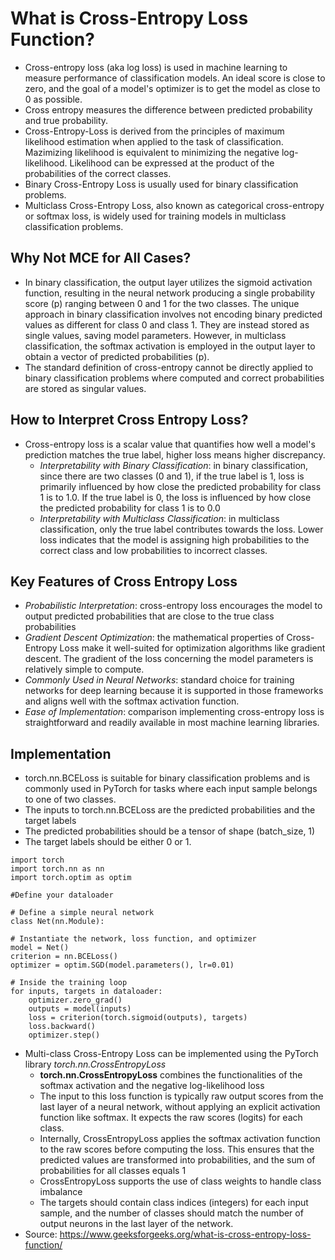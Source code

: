 # What is Cross-Entropy Loss Function?
* Cross-entropy loss (aka log loss) is used in machine learning to measure performance of classification models. An ideal score is close to zero, and the goal of a model's optimizer is to get the model as close to 0 as possible.
* Cross entropy measures the difference between predicted probability and true probability.
* Cross-Entropy-Loss is derived from the principles of maximum likelihood estimation when applied to the task of classification. Mazimizing likelihood is equivalent to minimizing the negative log-likelihood. Likelihood can be expressed at the product of the probabilities of the correct classes.
* Binary Cross-Entropy Loss is usually used for binary classification problems.
* Multiclass Cross-Entropy Loss, also known as categorical cross-entropy or softmax loss, is widely used for training models in multiclass classification problems.
## Why Not MCE for All Cases?
* In binary classification, the output layer utilizes the sigmoid activation function, resulting in the neural network producing a single probability score (p) ranging between 0 and 1 for the two classes. The unique approach in binary classification involves not encoding binary predicted values as different for class 0 and class 1. They are instead stored as single values, saving model parameters. However, in multiclass classification, the softmax activation is employed in the output layer to obtain a vector of predicted probabilities (p).
* The standard definition of cross-entropy cannot be directly applied to binary classification problems where computed and correct probabilities are stored as singular values.

## How to Interpret Cross Entropy Loss?
* Cross-entropy loss is a scalar value that quantifies how well a model's prediction matches the true label, higher loss means higher discrepancy.
  * _Interpretability with Binary Classification_: in binary classification, since there are two classes (0 and 1), if the true label is 1, loss is primarily influenced by how close the predicted probability for class 1 is to 1.0. If the true label is 0, the loss is influenced by how close the predicted probability for class 1 is to 0.0
  * _Interpretability with Multiclass Classification_: in multiclass classification, only the true label contributes towards the loss. Lower loss indicates that the model is assigning high probabilities to the correct class and low probabilities to incorrect classes.

## Key Features of Cross Entropy Loss
* _Probabilistic Interpretation_: cross-entropy loss encourages the model to output predicted probabilities that are close to the true class probabilities
* _Gradient Descent Optimization_: the mathematical properties of Cross-Entropy Loss make it well-suited for optimization algorithms like gradient descent. The gradient of the loss concerning the model parameters is relatively simple to compute.
* _Commonly Used in Neural Networks_: standard choice for training networks for deep learning because it is supported in those frameworks and aligns well with the softmax activation function.
* _Ease of Implementation_: comparison implementing cross-entropy loss is straightforward and readily available in most machine learning libraries.

## Implementation
* torch.nn.BCELoss is suitable for binary classification problems and is commonly used in PyTorch for tasks where each input sample belongs to one of two classes.
* The inputs to torch.nn.BCELoss are the predicted probabilities and the target labels
* The predicted probabilities should be a tensor of shape (batch_size, 1)
* The target labels should be either 0 or 1.
```
import torch
import torch.nn as nn
import torch.optim as optim

#Define your dataloader

# Define a simple neural network
class Net(nn.Module):

# Instantiate the network, loss function, and optimizer
model = Net()
criterion = nn.BCELoss()
optimizer = optim.SGD(model.parameters(), lr=0.01)

# Inside the training loop
for inputs, targets in dataloader:
    optimizer.zero_grad()
    outputs = model(inputs)
    loss = criterion(torch.sigmoid(outputs), targets)
    loss.backward()
    optimizer.step()
```
* Multi-class Cross-Entropy Loss can be implemented using the PyTorch library _torch.nn.CrossEntropyLoss_
  * **torch.nn.CrossEntropyLoss** combines the functionalities of the softmax activation and the negative log-likelihood loss
  * The input to this loss function is typically raw output scores from the last layer of a neural network, without applying an explicit activation function like softmax. It expects the raw scores (logits) for each class.
  * Internally, CrossEntropyLoss applies the softmax activation function to the raw scores before computing the loss. This ensures that the predicted values are transformed into probabilities, and the sum of probabilities for all classes equals 1
  * CrossEntropyLoss supports the use of class weights to handle class imbalance
  * The targets should contain class indices (integers) for each input sample, and the number of classes should match the number of output neurons in the last layer of the network.
* Source: https://www.geeksforgeeks.org/what-is-cross-entropy-loss-function/
